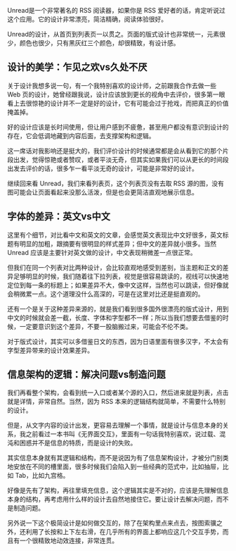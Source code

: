 Unread是一个非常著名的 RSS 阅读器，如果你是 RSS 爱好者的话，肯定听说过这个应用。它的设计非常漂亮，简洁精确，阅读体验很好。

Unread的设计，从首页到列表页一以贯之。页面的版式设计也非常统一，元素很少，颜色也很少，只有黑灰红三个颜色，却很精致，有设计感。

## 设计的美学：乍见之欢vs久处不厌

关于设计我想多说一句，有一个我特别喜欢的设计师，之前跟我合作去做一些 Web 页的设计，她曾经跟我说，设计应该放到更长的视角中去评价，很多第一眼看上去很惊艳的设计并不一定是好的设计，它有可能会过于抢戏，而把真正的价值掩盖掉。

好的设计应该是长时间使用，但让用户感到不疲惫，甚至用户都没有意识到设计的存在，它会低调地藏到内容后面，去支撑架构和逻辑。

这一席话对我影响还是挺大的，我们评价设计的时候通常都是会从看到它的那个片段出发，觉得惊艳或者赞叹，或者平淡无奇，但其实如果我们可以从更长的时间段出发去评价的话，很多乍一看平淡无奇的设计，可能是非常好的设计。

继续回来看 Unread，我们来看列表页，这个列表页没有去取 RSS 源的图，没有图可能会让页面看起来没那么活泼，但是也会更简洁直观地展示信息。

## 字体的差异：英文vs中文

这里有个细节，对比看中文和英文的文章，会感觉英文表现比中文好很多，英文标题有明显的加粗，跟摘要有很明显的样式差异；但中文的差异就小很多。当然 Unread 应该是主要针对英文做的设计，中文表现稍微差一点很正常。

但我们在同一个列表对比两种设计，会比较直观地感受到差别，当主题和正文的差异足够明显的时候，我们随着往下拉列表，视觉是很容易跳读的，视线可以快速地定位到每一条的标题上；如果差异不大，像中文这样，当然也可以跳读，但好像就会稍微累一点。这个道理没什么高深的，可是在这里对比还是挺直观的。

还有一个是关于这种差异来源的，就是我们看到很多国外很漂亮的版式设计，用到中文的时候就会差一截，长度、字体和字型都不一样；所以当我们想要去借鉴的时候，一定要意识到这个差异，不要一股脑搬过来，可能会不伦不类。

对于版式设计，其实可以多借鉴日文的东西，因为日语里面有很多汉字，不太会有字型差异带来的设计效果差异。

## 信息架构的逻辑：解决问题vs制造问题

我们再看整个架构，会看到统一入口或者某个源的入口，然后进来就是列表，点击就是详情，非常自然。当然，因为 RSS 本来的逻辑结构就简单，不需要什么特别的设计。

但是，从文字内容的设计出发，更容易去理解一个事情，就是设计与信息本身的关系，我之前看过一本书叫《无界面交互》，里面有一句话我特别喜欢，说过载、混沌和困惑并不是信息的特质，而是设计的失败。

其实信息本身就有其逻辑和结构，而不是说因为有了信息架构设计，才被分门别类地安放在不同的槽里面，很多时候我们会陷入到一些经典的范式中，比如抽屉，比如 Tab，比如九宫格。

好像是先有了架构，再往里填充信息，这个逻辑其实是不对的，应该是先理解信息本身的结构，再考虑用什么样的设计去自然地接住它。要让设计去解决问题，而不是制造问题。

另外说一下这个极简设计是如何做交互的，除了在架构里点来点去，按图索骥之外，还利用了长按和上下左右滑，在几乎所有的界面上都响应这几个交互手势，而且有一个很精致地动效连接，非常连贯。